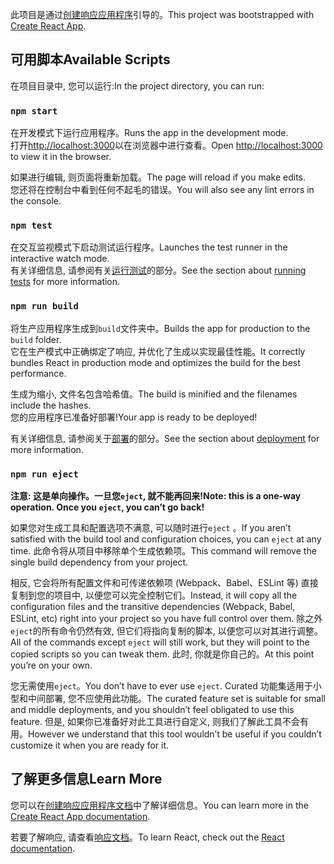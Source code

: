 <span data-ttu-id="91aa7-101">此项目是通过[创建响应应用程序](https://github.com/facebook/create-react-app)引导的。</span><span class="sxs-lookup"><span data-stu-id="91aa7-101">This project was bootstrapped with [Create React App](https://github.com/facebook/create-react-app).</span></span>

## <a name="available-scripts"></a><span data-ttu-id="91aa7-102">可用脚本</span><span class="sxs-lookup"><span data-stu-id="91aa7-102">Available Scripts</span></span>

<span data-ttu-id="91aa7-103">在项目目录中, 您可以运行:</span><span class="sxs-lookup"><span data-stu-id="91aa7-103">In the project directory, you can run:</span></span>

### `npm start`

<span data-ttu-id="91aa7-104">在开发模式下运行应用程序。</span><span class="sxs-lookup"><span data-stu-id="91aa7-104">Runs the app in the development mode.</span></span><br>
<span data-ttu-id="91aa7-105">打开[http://localhost:3000](http://localhost:3000)以在浏览器中进行查看。</span><span class="sxs-lookup"><span data-stu-id="91aa7-105">Open [http://localhost:3000](http://localhost:3000) to view it in the browser.</span></span>

<span data-ttu-id="91aa7-106">如果进行编辑, 则页面将重新加载。</span><span class="sxs-lookup"><span data-stu-id="91aa7-106">The page will reload if you make edits.</span></span><br>
<span data-ttu-id="91aa7-107">您还将在控制台中看到任何不起毛的错误。</span><span class="sxs-lookup"><span data-stu-id="91aa7-107">You will also see any lint errors in the console.</span></span>

### `npm test`

<span data-ttu-id="91aa7-108">在交互监视模式下启动测试运行程序。</span><span class="sxs-lookup"><span data-stu-id="91aa7-108">Launches the test runner in the interactive watch mode.</span></span><br>
<span data-ttu-id="91aa7-109">有关详细信息, 请参阅有关[运行测试](https://facebook.github.io/create-react-app/docs/running-tests)的部分。</span><span class="sxs-lookup"><span data-stu-id="91aa7-109">See the section about [running tests](https://facebook.github.io/create-react-app/docs/running-tests) for more information.</span></span>

### `npm run build`

<span data-ttu-id="91aa7-110">将生产应用程序生成到`build`文件夹中。</span><span class="sxs-lookup"><span data-stu-id="91aa7-110">Builds the app for production to the `build` folder.</span></span><br>
<span data-ttu-id="91aa7-111">它在生产模式中正确绑定了响应, 并优化了生成以实现最佳性能。</span><span class="sxs-lookup"><span data-stu-id="91aa7-111">It correctly bundles React in production mode and optimizes the build for the best performance.</span></span>

<span data-ttu-id="91aa7-112">生成为缩小, 文件名包含哈希值。</span><span class="sxs-lookup"><span data-stu-id="91aa7-112">The build is minified and the filenames include the hashes.</span></span><br>
<span data-ttu-id="91aa7-113">您的应用程序已准备好部署!</span><span class="sxs-lookup"><span data-stu-id="91aa7-113">Your app is ready to be deployed!</span></span>

<span data-ttu-id="91aa7-114">有关详细信息, 请参阅关于[部署](https://facebook.github.io/create-react-app/docs/deployment)的部分。</span><span class="sxs-lookup"><span data-stu-id="91aa7-114">See the section about [deployment](https://facebook.github.io/create-react-app/docs/deployment) for more information.</span></span>

### `npm run eject`

<span data-ttu-id="91aa7-115">**注意: 这是单向操作。一旦您`eject`, 就不能再回来!**</span><span class="sxs-lookup"><span data-stu-id="91aa7-115">**Note: this is a one-way operation. Once you `eject`, you can’t go back!**</span></span>

<span data-ttu-id="91aa7-116">如果您对生成工具和配置选项不满意, 可以随时进行`eject` 。</span><span class="sxs-lookup"><span data-stu-id="91aa7-116">If you aren’t satisfied with the build tool and configuration choices, you can `eject` at any time.</span></span> <span data-ttu-id="91aa7-117">此命令将从项目中移除单个生成依赖项。</span><span class="sxs-lookup"><span data-stu-id="91aa7-117">This command will remove the single build dependency from your project.</span></span>

<span data-ttu-id="91aa7-118">相反, 它会将所有配置文件和可传递依赖项 (Webpack、Babel、ESLint 等) 直接复制到您的项目中, 以便您可以完全控制它们。</span><span class="sxs-lookup"><span data-stu-id="91aa7-118">Instead, it will copy all the configuration files and the transitive dependencies (Webpack, Babel, ESLint, etc) right into your project so you have full control over them.</span></span> <span data-ttu-id="91aa7-119">除之外`eject`的所有命令仍然有效, 但它们将指向复制的脚本, 以便您可以对其进行调整。</span><span class="sxs-lookup"><span data-stu-id="91aa7-119">All of the commands except `eject` will still work, but they will point to the copied scripts so you can tweak them.</span></span> <span data-ttu-id="91aa7-120">此时, 你就是你自己的。</span><span class="sxs-lookup"><span data-stu-id="91aa7-120">At this point you’re on your own.</span></span>

<span data-ttu-id="91aa7-121">您无需使用`eject`。</span><span class="sxs-lookup"><span data-stu-id="91aa7-121">You don’t have to ever use `eject`.</span></span> <span data-ttu-id="91aa7-122">Curated 功能集适用于小型和中间部署, 您不应使用此功能。</span><span class="sxs-lookup"><span data-stu-id="91aa7-122">The curated feature set is suitable for small and middle deployments, and you shouldn’t feel obligated to use this feature.</span></span> <span data-ttu-id="91aa7-123">但是, 如果你已准备好对此工具进行自定义, 则我们了解此工具不会有用。</span><span class="sxs-lookup"><span data-stu-id="91aa7-123">However we understand that this tool wouldn’t be useful if you couldn’t customize it when you are ready for it.</span></span>

## <a name="learn-more"></a><span data-ttu-id="91aa7-124">了解更多信息</span><span class="sxs-lookup"><span data-stu-id="91aa7-124">Learn More</span></span>

<span data-ttu-id="91aa7-125">您可以在[创建响应应用程序文档](https://facebook.github.io/create-react-app/docs/getting-started)中了解详细信息。</span><span class="sxs-lookup"><span data-stu-id="91aa7-125">You can learn more in the [Create React App documentation](https://facebook.github.io/create-react-app/docs/getting-started).</span></span>

<span data-ttu-id="91aa7-126">若要了解响应, 请查看[响应文档](https://reactjs.org/)。</span><span class="sxs-lookup"><span data-stu-id="91aa7-126">To learn React, check out the [React documentation](https://reactjs.org/).</span></span>
